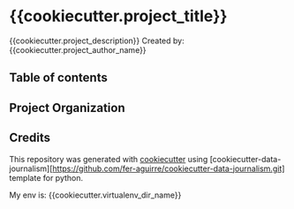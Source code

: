 # {{cookiecutter.project_title}}
{{cookiecutter.project_description}}
Created by: {{cookiecutter.project_author_name}}

## Table of contents

## Project Organization

## Credits
This repository was generated with [cookiecutter](https://github.com/cookiecutter/cookiecutter) using [cookiecutter-data-journalism][https://github.com/fer-aguirre/cookiecutter-data-journalism.git] template for python.

My env is: {{cookiecutter.virtualenv_dir_name}}